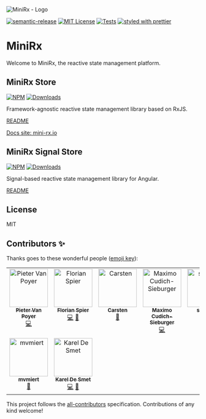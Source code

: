 ![MiniRx - Logo](.github/images/mini-rx-logo-white-bg.png)

[![semantic-release](https://img.shields.io/badge/%20%20%F0%9F%93%A6%F0%9F%9A%80-semantic--release-blue.svg?style=flat-square&color=blue)](https://github.com/semantic-release/semantic-release)
[![MIT License](https://img.shields.io/badge/license-MIT-blue.svg?color=blue)](./LICENSE)
[![Tests](https://github.com/spierala/mini-rx-store/workflows/Tests/badge.svg)](https://github.com/spierala/mini-rx-store/actions?query=workflow%3ATests)
[![styled with prettier](https://img.shields.io/badge/styled_with-prettier-ff69b4.svg?style=flat-square)](https://github.com/prettier/prettier)

# MiniRx

Welcome to MiniRx, the reactive state management platform.

## MiniRx Store

[![NPM](https://img.shields.io/npm/v/mini-rx-store?color=blue)](https://www.npmjs.com/package/mini-rx-store)
[![Downloads](https://img.shields.io/npm/dm/mini-rx-store?color=orange)](https://npmcharts.com/compare/mini-rx-store?interval=30)

Framework-agnostic reactive state management library based on RxJS.

[README](libs/mini-rx-store/README.md)

[Docs site: mini-rx.io](https://mini-rx.io/)

## MiniRx Signal Store

[![NPM](https://img.shields.io/npm/v/@mini-rx/signal-store?color=blue)](https://www.npmjs.com/package/@mini-rx/signal-store)
[![Downloads](https://img.shields.io/npm/dm/@mini-rx/signal-store?color=orange)](https://npmcharts.com/compare/@mini-rx/signal-store?interval=30)

Signal-based reactive state management library for Angular.

[README](libs/signal-store/README.md)

## License
MIT

## Contributors ✨
Thanks goes to these wonderful people ([emoji key](https://allcontributors.org/docs/en/emoji-key)):

<!-- ALL-CONTRIBUTORS-LIST:START - Do not remove or modify this section -->
<!-- prettier-ignore-start -->
<!-- markdownlint-disable -->
<table>
  <tbody>
    <tr>
      <td align="center" valign="top" width="14.28%"><a href="https://github.com/PieterVanPoyer"><img src="https://avatars2.githubusercontent.com/u/33040889?v=4?s=100" width="100px;" alt="Pieter Van Poyer"/><br /><sub><b>Pieter Van Poyer</b></sub></a><br /><a href="https://github.com/spierala/mini-rx-store/commits?author=PieterVanPoyer" title="Code">💻</a></td>
      <td align="center" valign="top" width="14.28%"><a href="https://www.florian-spier.be"><img src="https://avatars3.githubusercontent.com/u/1272446?v=4?s=100" width="100px;" alt="Florian Spier"/><br /><sub><b>Florian Spier</b></sub></a><br /><a href="https://github.com/spierala/mini-rx-store/commits?author=spierala" title="Code">💻</a> <a href="#ideas-spierala" title="Ideas, Planning, & Feedback">🤔</a></td>
      <td align="center" valign="top" width="14.28%"><a href="https://github.com/Thocaten"><img src="https://avatars.githubusercontent.com/u/79323279?v=4?s=100" width="100px;" alt="Carsten"/><br /><sub><b>Carsten</b></sub></a><br /><a href="#design-Thocaten" title="Design">🎨</a></td>
      <td align="center" valign="top" width="14.28%"><a href="https://github.com/M5150"><img src="https://avatars.githubusercontent.com/u/3443413?v=4?s=100" width="100px;" alt="Maximo Cudich-Sieburger"/><br /><sub><b>Maximo Cudich-Sieburger</b></sub></a><br /><a href="https://github.com/spierala/mini-rx-store/commits?author=M5150" title="Code">💻</a></td>
      <td align="center" valign="top" width="14.28%"><a href="https://github.com/sashion"><img src="https://avatars.githubusercontent.com/u/1050641?v=4?s=100" width="100px;" alt="sashion"/><br /><sub><b>sashion</b></sub></a><br /><a href="https://github.com/spierala/mini-rx-store/commits?author=sashion" title="Code">💻</a></td>
      <td align="center" valign="top" width="14.28%"><a href="http://www.braincrumbz.com"><img src="https://avatars.githubusercontent.com/u/3185573?v=4?s=100" width="100px;" alt="BrainCrumbz"/><br /><sub><b>BrainCrumbz</b></sub></a><br /><a href="https://github.com/spierala/mini-rx-store/commits?author=BrainCrumbz" title="Code">💻</a></td>
      <td align="center" valign="top" width="14.28%"><a href="https://github.com/vangenechtenbert"><img src="https://avatars.githubusercontent.com/u/63012822?v=4?s=100" width="100px;" alt="vangenechtenbert"/><br /><sub><b>vangenechtenbert</b></sub></a><br /><a href="https://github.com/spierala/mini-rx-store/pulls?q=is%3Apr+reviewed-by%3Avangenechtenbert" title="Reviewed Pull Requests">👀</a></td>
    </tr>
    <tr>
      <td align="center" valign="top" width="14.28%"><a href="https://github.com/mvmiert"><img src="https://avatars.githubusercontent.com/u/93150090?v=4?s=100" width="100px;" alt="mvmiert"/><br /><sub><b>mvmiert</b></sub></a><br /><a href="https://github.com/spierala/mini-rx-store/pulls?q=is%3Apr+reviewed-by%3Amvmiert" title="Reviewed Pull Requests">👀</a></td>
      <td align="center" valign="top" width="14.28%"><a href="https://www.kareldesmet.be"><img src="https://avatars.githubusercontent.com/u/20499950?v=4?s=100" width="100px;" alt="Karel De Smet"/><br /><sub><b>Karel De Smet</b></sub></a><br /><a href="https://github.com/spierala/mini-rx-store/commits?author=carlos-ds" title="Code">💻</a> <a href="https://github.com/spierala/mini-rx-store/pulls?q=is%3Apr+reviewed-by%3Acarlos-ds" title="Reviewed Pull Requests">👀</a></td>
    </tr>
  </tbody>
</table>

<!-- markdownlint-restore -->
<!-- prettier-ignore-end -->

<!-- ALL-CONTRIBUTORS-LIST:END -->

This project follows the [all-contributors](https://github.com/all-contributors/all-contributors) specification. Contributions of any kind welcome!
